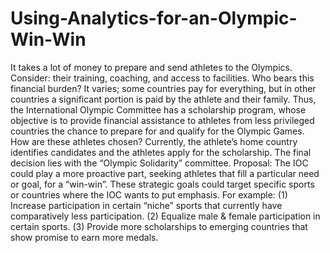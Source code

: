 # Using-Analytics-for-an-Olympic-Win-Win
It takes a lot of money to prepare and send athletes to the Olympics. Consider: their training, coaching, and access to facilities. Who bears this financial burden? It varies; some countries pay for everything, but in other countries a significant portion is paid by the athlete and their family.  Thus, the International Olympic Committee has a scholarship program, whose objective is to provide financial assistance to athletes from less privileged countries the chance to prepare for and qualify for the Olympic Games. How are these athletes chosen? Currently, the athlete’s home country identifies candidates and the athletes apply for the scholarship. The final decision lies with the “Olympic Solidarity” committee.  Proposal: The IOC could play a more proactive part, seeking athletes that fill a particular need or goal, for a “win-win”. These strategic goals could target specific sports or countries where the IOC wants to put emphasis. For example: (1) Increase participation in certain “niche” sports that currently have comparatively less participation. (2) Equalize male &amp; female participation in certain sports. (3) Provide more scholarships to emerging countries that show promise to earn more medals.
